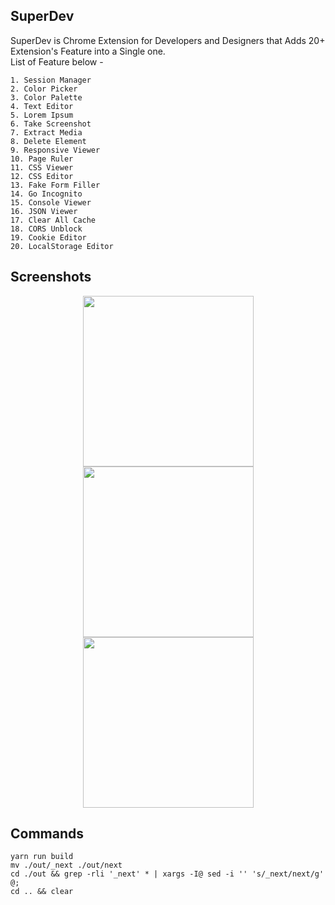 ## SuperDev

SuperDev is Chrome Extension for Developers and Designers that Adds 20+ Extension's Feature into a Single one.  
List of Feature below -

```
1. Session Manager
2. Color Picker
3. Color Palette
4. Text Editor
5. Lorem Ipsum
6. Take Screenshot
7. Extract Media
8. Delete Element
9. Responsive Viewer
10. Page Ruler
11. CSS Viewer
12. CSS Editor
13. Fake Form Filler
14. Go Incognito
15. Console Viewer
16. JSON Viewer
17. Clear All Cache
18. CORS Unblock
19. Cookie Editor
20. LocalStorage Editor
```

## Screenshots
<p align="center">
  <img src="https://github.com/twoabd/SuperDev/blob/main/screenshots/1.png" width="273">
  <img src="https://github.com/twoabd/SuperDev/blob/main/screenshots/2.png" width="273">
  <img src="https://github.com/twoabd/SuperDev/blob/main/screenshots/1.1.png" width="273">
</p>

## Commands

```
yarn run build
mv ./out/_next ./out/next
cd ./out && grep -rli '_next' * | xargs -I@ sed -i '' 's/_next/next/g' @;
cd .. && clear
```
